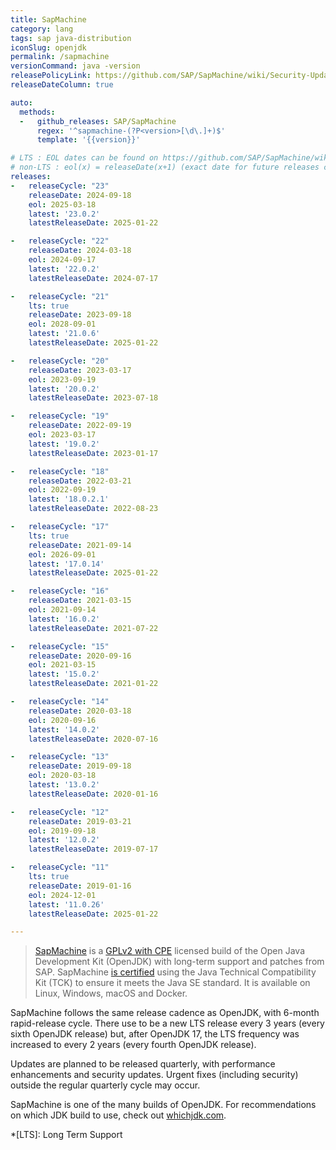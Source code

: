 ```yaml
---
title: SapMachine
category: lang
tags: sap java-distribution
iconSlug: openjdk
permalink: /sapmachine
versionCommand: java -version
releasePolicyLink: https://github.com/SAP/SapMachine/wiki/Security-Updates,-Maintenance-and-Support
releaseDateColumn: true

auto:
  methods:
  -   github_releases: SAP/SapMachine
      regex: '^sapmachine-(?P<version>[\d\.]+)$'
      template: '{{version}}'

# LTS : EOL dates can be found on https://github.com/SAP/SapMachine/wiki/Maintenance-and-Support
# non-LTS : eol(x) = releaseDate(x+1) (exact date for future releases can be found on https://www.java.com/releases/)
releases:
-   releaseCycle: "23"
    releaseDate: 2024-09-18
    eol: 2025-03-18
    latest: '23.0.2'
    latestReleaseDate: 2025-01-22

-   releaseCycle: "22"
    releaseDate: 2024-03-18
    eol: 2024-09-17
    latest: '22.0.2'
    latestReleaseDate: 2024-07-17

-   releaseCycle: "21"
    lts: true
    releaseDate: 2023-09-18
    eol: 2028-09-01
    latest: '21.0.6'
    latestReleaseDate: 2025-01-22

-   releaseCycle: "20"
    releaseDate: 2023-03-17
    eol: 2023-09-19
    latest: '20.0.2'
    latestReleaseDate: 2023-07-18

-   releaseCycle: "19"
    releaseDate: 2022-09-19
    eol: 2023-03-17
    latest: '19.0.2'
    latestReleaseDate: 2023-01-17

-   releaseCycle: "18"
    releaseDate: 2022-03-21
    eol: 2022-09-19
    latest: '18.0.2.1'
    latestReleaseDate: 2022-08-23

-   releaseCycle: "17"
    lts: true
    releaseDate: 2021-09-14
    eol: 2026-09-01
    latest: '17.0.14'
    latestReleaseDate: 2025-01-22

-   releaseCycle: "16"
    releaseDate: 2021-03-15
    eol: 2021-09-14
    latest: '16.0.2'
    latestReleaseDate: 2021-07-22

-   releaseCycle: "15"
    releaseDate: 2020-09-16
    eol: 2021-03-15
    latest: '15.0.2'
    latestReleaseDate: 2021-01-22

-   releaseCycle: "14"
    releaseDate: 2020-03-18
    eol: 2020-09-16
    latest: '14.0.2'
    latestReleaseDate: 2020-07-16

-   releaseCycle: "13"
    releaseDate: 2019-09-18
    eol: 2020-03-18
    latest: '13.0.2'
    latestReleaseDate: 2020-01-16

-   releaseCycle: "12"
    releaseDate: 2019-03-21
    eol: 2019-09-18
    latest: '12.0.2'
    latestReleaseDate: 2019-07-17

-   releaseCycle: "11"
    lts: true
    releaseDate: 2019-01-16
    eol: 2024-12-01
    latest: '11.0.26'
    latestReleaseDate: 2025-01-22

---
```


> [SapMachine](https://sap.github.io/SapMachine/) is a [GPLv2 with CPE](https://openjdk.org/legal/gplv2+ce.html)
> licensed build of the Open Java Development Kit (OpenJDK) with long-term support and patches from
> SAP. SapMachine [is certified](https://github.com/SAP/SapMachine/wiki/Certification-and-Java-Compatibility)
> using the Java Technical Compatibility Kit (TCK) to ensure it meets the Java SE standard. It is
> available on Linux, Windows, macOS and Docker.

SapMachine follows the same release cadence as OpenJDK, with 6-month rapid-release cycle.
There use to be a new LTS release every 3 years (every sixth OpenJDK release) but, after OpenJDK 17,
the LTS frequency was increased to every 2 years (every fourth OpenJDK release).

Updates are planned to be released quarterly, with performance enhancements and security updates.
Urgent fixes (including security) outside the regular quarterly cycle may occur.

SapMachine is one of the many builds of OpenJDK. For recommendations on which JDK build to use,
check out [whichjdk.com](https://whichjdk.com/#sapmachine).

*[LTS]: Long Term Support
